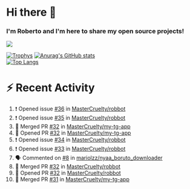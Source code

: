 # Hi there 👋
### I'm Roberto and I'm here to share my open source projects!

<img src="https://komarev.com/ghpvc/?username=mastercruelty&label=Profile views&color=0e75b6"><br>

[![Trophys](https://github-profile-trophy.vercel.app/?username=mastercruelty)](https://github.com/ryo-ma/github-profile-trophy)
[![Anurag's GitHub stats](https://github-readme-stats.vercel.app/api?username=mastercruelty&show_icons=true&theme=tokyonight)](https://github.com/anuraghazra/github-readme-stats)<br>
[![Top Langs](https://github-readme-stats.vercel.app/api/top-langs/?username=mastercruelty&exclude_repo=Alarm-project&layout=compact&theme=tokyonight)](https://github.com/anuraghazra/github-readme-stats)

# :zap: Recent Activity
<!--START_SECTION:activity-->
1. ❗️ Opened issue [#36](https://github.com/MasterCruelty/robbot/issues/36) in [MasterCruelty/robbot](https://github.com/MasterCruelty/robbot)
2. ❗️ Opened issue [#35](https://github.com/MasterCruelty/robbot/issues/35) in [MasterCruelty/robbot](https://github.com/MasterCruelty/robbot)
3. 🎉 Merged PR [#32](https://github.com/MasterCruelty/my-tg-app/pull/32) in [MasterCruelty/my-tg-app](https://github.com/MasterCruelty/my-tg-app)
4. 💪 Opened PR [#32](https://github.com/MasterCruelty/my-tg-app/pull/32) in [MasterCruelty/my-tg-app](https://github.com/MasterCruelty/my-tg-app)
5. ❗️ Opened issue [#34](https://github.com/MasterCruelty/robbot/issues/34) in [MasterCruelty/robbot](https://github.com/MasterCruelty/robbot)
6. ❗️ Opened issue [#33](https://github.com/MasterCruelty/robbot/issues/33) in [MasterCruelty/robbot](https://github.com/MasterCruelty/robbot)
7. 🗣 Commented on [#8](https://github.com/mariolzz/nyaa_boruto_downloader/issues/8) in [mariolzz/nyaa_boruto_downloader](https://github.com/mariolzz/nyaa_boruto_downloader)
8. 🎉 Merged PR [#32](https://github.com/MasterCruelty/robbot/pull/32) in [MasterCruelty/robbot](https://github.com/MasterCruelty/robbot)
9. 💪 Opened PR [#32](https://github.com/MasterCruelty/robbot/pull/32) in [MasterCruelty/robbot](https://github.com/MasterCruelty/robbot)
10. 🎉 Merged PR [#31](https://github.com/MasterCruelty/my-tg-app/pull/31) in [MasterCruelty/my-tg-app](https://github.com/MasterCruelty/my-tg-app)
<!--END_SECTION:activity-->
